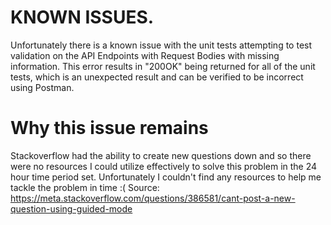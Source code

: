 
# KNOWN ISSUES.

Unfortunately there is a known issue with the unit tests attempting to test validation on 
the API Endpoints with Request Bodies with missing information. This error results in "200OK" being
returned for all of the unit tests, which is an unexpected result and can be verified to be incorrect
using Postman.

# Why this issue remains

Stackoverflow had the ability to create new questions down and so there were no resources 
I could utilize effectively to solve this problem in the 24 hour time period set. Unfortunately
I couldn't find any resources to help me tackle the problem in time :(
Source: https://meta.stackoverflow.com/questions/386581/cant-post-a-new-question-using-guided-mode

